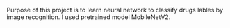 Purpose of this project is to learn neural network to classify drugs lables by image recognition.
I used pretrained model MobileNetV2. 

